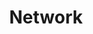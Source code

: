 ---
title: Network
description: Network writings
image:
weight: 21

# Badge style
style:
  background: "#87CEEB"
  color: "#fff"
---